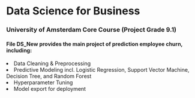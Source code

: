# Data Science for Business
### University of Amsterdam Core Course (Project Grade 9.1)

#### File DS_New provides the main project of prediction employee churn, including:
<li>Data Cleaning & Preprocessing
<li>Predictive Modeling incl. Logistic Regression, Support Vector Machine, Decision Tree, and Random Forest
<li>Hyperparameter Tuning
<li>Model export for deployment





